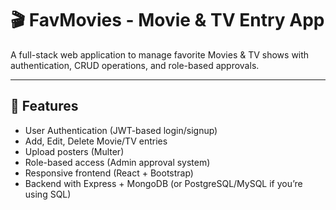 # 🎬 FavMovies - Movie & TV Entry App

A full-stack web application to manage favorite Movies & TV shows with authentication, CRUD operations, and role-based approvals.

---

## 🚀 Features
- User Authentication (JWT-based login/signup)
- Add, Edit, Delete Movie/TV entries
- Upload posters (Multer)
- Role-based access (Admin approval system)
- Responsive frontend (React + Bootstrap)
- Backend with Express + MongoDB (or PostgreSQL/MySQL if you’re using SQL)
